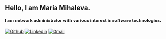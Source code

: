 ## Hello, I am Maria Mihaleva.
#### I am network administrator with various interest in software technologies.

[![Github](https://img.shields.io/badge/-Github-000?style=flat&logo=Github&logoColor=white)](https://github.com/mabrasheva)
[![Linkedin](https://img.shields.io/badge/-LinkedIn-blue?style=flat&logo=Linkedin&logoColor=white)](https://www.linkedin.com/in/maria-mihaleva-2ba94999/)
[![Gmail](https://img.shields.io/badge/-Gmail-c14438?style=flat&logo=Gmail&logoColor=white)](mailto:mabrasheva1@gmail.com)

<!--
**mabrasheva/mabrasheva** is a ✨ _special_ ✨ repository because its `README.md` (this file) appears on your GitHub profile.

Here are some ideas to get you started:

- 🔭 I’m currently working on ...
- 🌱 I’m currently learning ...
- 👯 I’m looking to collaborate on ...
- 🤔 I’m looking for help with ...
- 💬 Ask me about ...
- 📫 How to reach me: ...
- 😄 Pronouns: ...
- ⚡ Fun fact: ...
-->
